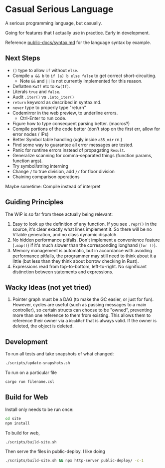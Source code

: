 # Casual Serious Language

A serious programming language, but casually.

Going for features that I actually use in practice. Early in development.

Reference [public-docs/syntax.md](/public-docs/syntax.md) for the language syntax by example.

## Next Steps

- `()` type to allow `if` without `else`.
- Compile `a && b` to `if (a) b else false` to get correct short-circuiting.
  - Note `&&` and `||` is not currently implemented for this reason.
- Deflatten `KwIf` etc to `Kw(If)`.
- Literals `true` and `false`.
- Audit `.iter()` vs `.into_iter()`
- `return` keyword as described in syntax.md.
- `never` type to properly type "return"
- Codemirror in the web preview, to underline errors.
  - Ctrl-Enter to run code.
- Figure how to type consequent parsing better. (macros?)
- Compile portions of the code better (don't stop on the first err, allow for error nodes / IPs)
- Better Symbol table handling (ugly inside `a35_mir` rn.)
- Find some way to guarantee all error messages are tested.
- Panic for runtime errors instead of propagating `Result`.
- Generalize scanning for comma-separated things (function params, function args).
- Try symbol/string interning
- Change `/` to true division, add `//` for floor division
- Chaining comparison operations

Maybe sometime: Compile instead of interpret

## Guiding Principles

The WIP is so far from these actually being relevant:

1. Easy to look up the definition of any function. If you see `.repr()` in the source, it's clear exactly what lines implement it. So there will be no VTable generation, and no class dynamic dispatch.
2. No hidden performance pitfalls. Don't implement a convenience feature (`.map()`) if it's much slower than the corresponding longhand (`for ()`).
3. Memory management is automatic, but in accordance with avoiding performance pitfalls, the programmer may still need to think about it a little (but less than they think about borrow checking in Rust).
4. Expressions read from top-to-bottom, left-to-right. No significant distinction between statements and expressions.

## Wacky Ideas (not yet tried)

1. Pointer graph must be a DAG (to make the GC easier, or just for fun). However, cycles are useful (such as passing messages to a main controller), so certain structs can choose to be "owned", preventing more than one reference to them from existing. This allows them to reference their owner via a `WeakRef` that is always valid. If the owner is deleted, the object is deleted.

## Development

To run all tests and take snapshots of what changed:

```sh
./scripts/update-snapshots.sh
```

To run on a particular file

```sh
cargo run filename.csl
```

## Build for Web

Install only needs to be run once:

```sh
cd site
npm install
```

To build for web,

```sh
./scripts/build-site.sh
```

Then serve the files in public-deploy. I like doing

```sh
./scripts/build-site.sh && npx http-server public-deploy/ -c-1
```
